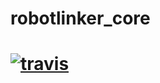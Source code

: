 # robotlinker_core

[![travis](https://travis-ci.org/RevolutionAnalytics/miniCRAN.svg?branch=master)](https://travis-ci.org/RevolutionAnalytics/miniCRAN)
=======
